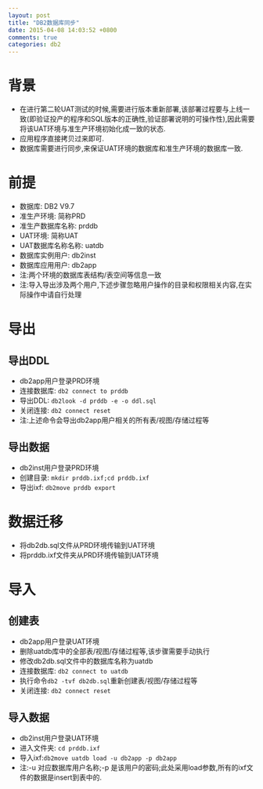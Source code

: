 ```yaml
---
layout: post
title: "DB2数据库同步"
date: 2015-04-08 14:03:52 +0800
comments: true
categories: db2
---
```

# 背景
* 在进行第二轮UAT测试的时候,需要进行版本重新部署,该部署过程要与上线一致(即验证投产的程序和SQL版本的正确性,验证部署说明的可操作性),因此需要将该UAT环境与准生产环境初始化成一致的状态.
* 应用程序直接拷贝过来即可.
* 数据库需要进行同步,来保证UAT环境的数据库和准生产环境的数据库一致.

# 前提
* 数据库: DB2 V9.7
* 准生产环境: 简称PRD 
* 准生产数据库名称: prddb
* UAT环境: 简称UAT
* UAT数据库名称名称: uatdb
* 数据库实例用户: db2inst
* 数据库应用用户: db2app
* 注:两个环境的数据库表结构/表空间等信息一致
* 注:导入导出涉及两个用户,下述步骤忽略用户操作的目录和权限相关内容,在实际操作中请自行处理

# 导出
## 导出DDL
* db2app用户登录PRD环境
* 连接数据库: `db2 connect to prddb`
* 导出DDL: `db2look -d prddb -e -o ddl.sql`
* 关闭连接: `db2 connect reset`
* 注:上述命令会导出db2app用户相关的所有表/视图/存储过程等

## 导出数据
* db2inst用户登录PRD环境
* 创建目录: `mkdir prddb.ixf;cd prddb.ixf`
* 导出ixf: `db2move prddb export`

# 数据迁移
* 将db2db.sql文件从PRD环境传输到UAT环境
* 将prddb.ixf文件夹从PRD环境传输到UAT环境

# 导入
## 创建表
* db2app用户登录UAT环境
* 删除uatdb库中的全部表/视图/存储过程等,该步骤需要手动执行
* 修改db2db.sql文件中的数据库名称为uatdb
* 连接数据库: `db2 connect to uatdb`
* 执行命令`db2 -tvf db2db.sql`重新创建表/视图/存储过程等
* 关闭连接: `db2 connect reset`

## 导入数据
* db2inst用户登录UAT环境
* 进入文件夹: `cd prddb.ixf`
* 导入ixf:`db2move uatdb load -u db2app -p db2app`
* 注:-u 对应数据库用户名称;-p 是该用户的密码;此处采用load参数,所有的ixf文件的数据是insert到表中的.

